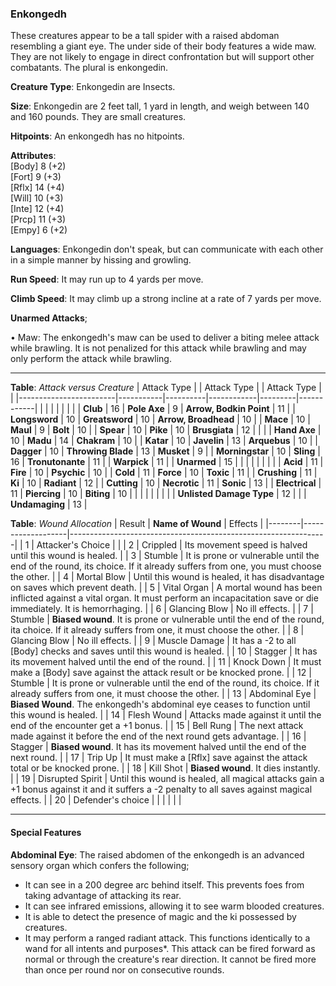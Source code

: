 ### Enkongedh
These creatures appear to be a tall spider with a raised abdoman resembling a giant eye. The under side of their body features a wide maw. They are not likely to engage in direct confrontation but will support other combatants. The plural is enkongedin.

**Creature Type**: Enkongedin are Insects.

**Size**: Enkongedin are 2 feet tall, 1 yard in length, and weigh between 140 and 160 pounds. They are small creatures.

**Hitpoints**: An enkongedh has no hitpoints.

**Attributes**:  
[Body] 8 (+2)  
[Fort] 9 (+3)  
[Rflx] 14 (+4)  
[Will] 10 (+3)  
[Inte] 12 (+4)  
[Prcp] 11 (+3)  
[Empy] 6 (+2)  

**Languages**: Enkongedin don't speak, but can communicate with each other in a simple manner by hissing and growling.

**Run Speed**: It may run up to 4 yards per move.

**Climb Speed**: It may climb up a strong incline at a rate of 7 yards per move.

**Unarmed Attacks**;

 • Maw: The enkongedh's maw can be used to deliver a biting melee attack while brawling. It is not penalized for this attack while brawling and may only perform the attack while brawling.

---------------------

**Table**: *Attack versus Creature*
| Attack Type            |           | Attack Type  |        | Attack Type |         |
|------------------------|-----------|----------|------------|---------|------------|
|                        |          |            |         |            |         |
| **Club**                   | 16   | **Pole Axe** | 9     | **Arrow, Bodkin Point**    | 11    |
| **Longsword**              | 10    | **Greatsword** | 10  | **Arrow, Broadhead**       | 10    |
| **Mace**                   | 10    | **Maul** | 9        | **Bolt** | 10    |
| **Spear**                  | 10     | **Pike** | 10       | **Brusgiata** | 12     |  |     |
| **Hand Axe**               | 10     | **Madu**   | 14      | **Chakram** | 10    |
| **Katar**                  | 10     | **Javelin**         | 13    | **Arquebus** | 10    |
| **Dagger**                 | 10     | **Throwing Blade**  | 13    | **Musket** | 9    |
| **Morningstar**            | 10     | **Sling**           | 16    | **Tronutonante** | 11    |
| **Warpick**                | 11     |                     |  **Unarmed**         | 15   |
|                        |           |          |            |         |            |
| **Acid**                   | 11     | **Fire** | 10     | **Psychic** | 10     |
| **Cold**                   | 11     | **Force** | 10     | **Toxic**  | 11     |
| **Crushing**               | 11     | **Ki** | 10     | **Radiant** | 12     |
| **Cutting**                | 10     | **Necrotic** | 11     | **Sonic** | 13    |
| **Electrical**             | 11     | **Piercing** | 10     | **Biting** | 10    |
|                            |        |              |        |            |       |
| **Unlisted Damage Type** | 12 |    |     | **Undamaging** | 13 |

**Table**: *Wound Allocation*
| Result | **Name of Wound** | Effects                                                        |
|--------|-------------------|----------------------------------------------------------------|
|   1    | Attacker's Choice |                                                                |
|   2    | Crippled          | Its movement speed is halved until this wound is healed.      |
|   3    | Stumble      | It is prone or vulnerable until the end of the round, its choice. If it already suffers from one, you must choose the other. |
|   4    | Mortal Blow       | Until this wound is healed, it has disadvantage on saves which prevent death. |
|   5    | Vital Organ    | A mortal wound has been inflicted against a vital organ. It must perform an incapacitation save or die immediately. It is hemorrhaging. |
|   6    | Glancing Blow            | No ill effects. |
|   7    | Stumble | **Biased wound**. It is prone or vulnerable until the end of the round, ita choice. If it already suffers from one, it must choose the other. |
|   8    | Glancing Blow     | No ill effects.                                     |
|   9    | Muscle Damage     | It has a -2 to all [Body] checks and saves until this wound is healed. |
|   10   | Stagger        | It has its movement halved until the end of the round. |
|   11   | Knock Down | It must make a [Body] save against the attack result or be knocked prone. |
|   12   | Stumble | It is prone or vulnerable until the end of the round, its choice. If it already suffers from one, it must choose the other. |
|   13   | Abdominal Eye | **Biased Wound**. The enkongedh's abdominal eye ceases to function until this wound is healed. |
|   14   | Flesh Wound | Attacks made against it until the end of the encounter get a +1 bonus. |
|   15   | Bell Rung | The next attack made against it before the end of the next round gets advantage.  |
|   16   | Stagger | **Biased wound**. It has its movement halved until the end of the next round. |
|   17   | Trip Up           | It must make a [Rflx] save against the attack total or be knocked prone.                                  |
|   18   | Kill Shot | **Biased wound**. It dies instantly. |
|   19   | Disrupted Spirit | Until this wound is healed, all magical attacks gain a +1 bonus against it and it suffers a -2 penalty to all saves against magical effects. |
|   20   | Defender's choice |                                   |
|        |                                                |                                   |

---------------------

#### Special Features

**Abdominal Eye**: The raised abdomen of the enkongedh is an advanced sensory organ which confers the following;  
* It can see in a 200 degree arc behind itself. This prevents foes from taking advantage of attacking its rear.  
* It can see infrared emissions, allowing it to see warm blooded creatures.
* It is able to detect the presence of magic and the ki possessed by creatures.
* It may perform a ranged radiant attack. This functions identically to a wand for all intents and purposes*. This attack can be fired forward as normal or through the creature's rear direction. It cannot be fired more than once per round nor on consecutive rounds.
